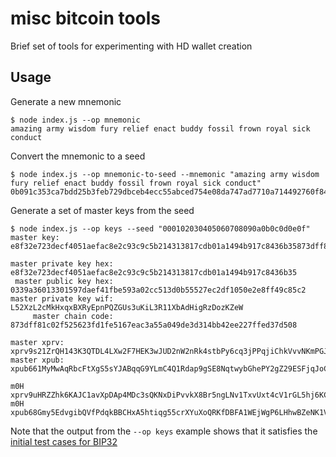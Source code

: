 
# misc bitcoin tools

Brief set of tools for experimenting with HD wallet creation

## Usage

Generate a new mnemonic

```
$ node index.js --op mnemonic
amazing army wisdom fury relief enact buddy fossil frown royal sick conduct
```

Convert the mnemonic to a seed

```
$ node index.js --op mnemonic-to-seed --mnemonic "amazing army wisdom fury relief enact buddy fossil frown royal sick conduct"
0b091c353ca7bdd25b3feb729dbceb4ecc55abced754e08da747ad7710a714492760f84cf842c9ddda4be529510ee51c5208a4633350800bd8c12340a9d93c5c
```

Generate a set of master keys from the seed

```
$ node index.js --op keys --seed "000102030405060708090a0b0c0d0e0f"
master key: e8f32e723decf4051aefac8e2c93c9c5b214313817cdb01a1494b917c8436b35873dff81c02f525623fd1fe5167eac3a55a049de3d314bb42ee227ffed37d508

master private key hex: e8f32e723decf4051aefac8e2c93c9c5b214313817cdb01a1494b917c8436b35
 master public key hex: 0339a36013301597daef41fbe593a02cc513d0b55527ec2df1050e2e8ff49c85c2
master private key wif: L52XzL2cMkHxqxBXRyEpnPQZGUs3uKiL3R11XbAdHigRzDozKZeW
     master chain code: 873dff81c02f525623fd1fe5167eac3a55a049de3d314bb42ee227ffed37d508

master xprv: xprv9s21ZrQH143K3QTDL4LXw2F7HEK3wJUD2nW2nRk4stbPy6cq3jPPqjiChkVvvNKmPGJxWUtg6LnF5kejMRNNU3TGtRBeJgk33yuGBxrMPHi
master xpub: xpub661MyMwAqRbcFtXgS5sYJABqqG9YLmC4Q1Rdap9gSE8NqtwybGhePY2gZ29ESFjqJoCu1Rupje8YtGqsefD265TMg7usUDFdp6W1EGMcet8

m0H xprv9uHRZZhk6KAJC1avXpDAp4MDc3sQKNxDiPvvkX8Br5ngLNv1TxvUxt4cV1rGL5hj6KCesnDYUhd7oWgT11eZG7XnxHrnYeSvkzY7d2bhkJ7
m0H xpub68Gmy5EdvgibQVfPdqkBBCHxA5htiqg55crXYuXoQRKfDBFA1WEjWgP6LHhwBZeNK1VTsfTFUHCdrfp1bgwQ9xv5ski8PX9rL2dZXvgGDnw
```

Note that the output from the `--op keys` example shows that it satisfies the [initial test cases for BIP32](https://github.com/bitcoin/bips/blob/master/bip-0032.mediawiki#test-vector-1)